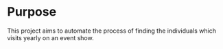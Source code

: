 # Purpose

This project aims to automate the process of finding the individuals which visits yearly on an event show.
